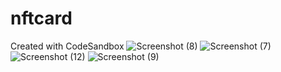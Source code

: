 # nftcard
Created with CodeSandbox
![Screenshot (8)](https://user-images.githubusercontent.com/117090624/200182613-37d49891-b707-4533-9f8e-22611a4bf632.png)
![Screenshot (7)](https://user-images.githubusercontent.com/117090624/200182617-bd509d82-9966-4e0d-a6fe-df407e09541b.png)
![Screenshot (12)](https://user-images.githubusercontent.com/117090624/200182621-922fefa1-85da-40dc-9e95-621e45a5c8ba.png)
![Screenshot (9)](https://user-images.githubusercontent.com/117090624/200182676-886abea5-6347-4b9c-b57b-f778be9d23b3.png)
